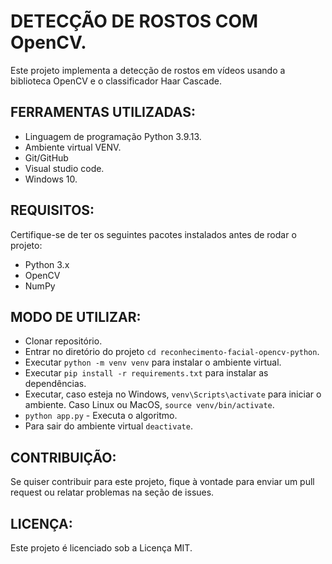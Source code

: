 # DETECÇÃO DE ROSTOS COM OpenCV.

Este projeto implementa a detecção de rostos em vídeos usando a biblioteca OpenCV e o classificador Haar Cascade.

## FERRAMENTAS UTILIZADAS:
* Linguagem de programação Python 3.9.13.
* Ambiente virtual VENV.
* Git/GitHub
* Visual studio code.
* Windows 10.

## REQUISITOS:
Certifique-se de ter os seguintes pacotes instalados antes de rodar o projeto:
* Python 3.x
* OpenCV
* NumPy

## MODO DE UTILIZAR:
* Clonar repositório.
* Entrar no diretório do projeto ```cd reconhecimento-facial-opencv-python```. 
* Executar ```python -m venv venv``` para instalar o ambiente virtual.
* Executar ```pip install -r requirements.txt``` para instalar as dependências.
* Executar, caso esteja no Windows, ```venv\Scripts\activate``` para iniciar o ambiente. Caso Linux ou MacOS, ```source venv/bin/activate```.
* ```python app.py``` - Executa o algoritmo.
* Para sair do ambiente virtual ```deactivate```.

## CONTRIBUIÇÃO:
Se quiser contribuir para este projeto, fique à vontade para enviar um pull request ou relatar problemas na seção de issues.

## LICENÇA:
Este projeto é licenciado sob a Licença MIT.
